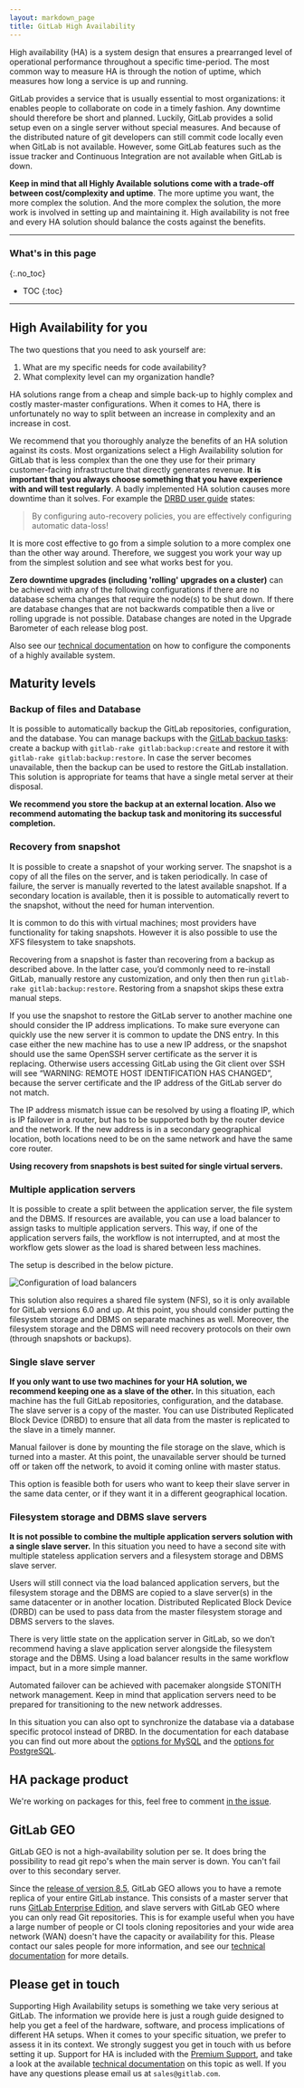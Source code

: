 ```yaml
---
layout: markdown_page
title: GitLab High Availability
---
```

High availability (HA) is a system design that ensures a prearranged level of
operational performance throughout a specific time-period. The most
common way to measure HA is through the notion of uptime, which measures
how long a service is up and running.

GitLab provides a service that is usually essential to most
organizations: it enables people to collaborate on code in a timely
fashion. Any downtime should therefore be short and planned. Luckily,
GitLab provides a solid setup even on a single server without special
measures. And because of the distributed nature of git developers can
still commit code locally even when GitLab is not available. However,
some GitLab features such as the issue tracker and Continuous
Integration are not available when GitLab is down.

**Keep in mind that all Highly Available solutions come with a
trade-off between cost/complexity and uptime**. The more uptime you
want, the more complex the solution. And the more complex the solution,
the more work is involved in setting up and maintaining it. High
availability is not free and every HA solution should balance the costs
against the benefits.

----

### What's in this page
{:.no_toc}

- TOC
{:toc}

----

## High Availability for you

The two questions that you need to ask yourself are:

1.  What are my specific needs for code availability?
2.  What complexity level can my organization handle?

HA solutions range from a cheap and simple back-up to highly complex and
costly master-master configurations. When it comes to HA, there is
unfortunately no way to split between an increase in complexity and an
increase in cost.

We recommend that you thoroughly analyze the benefits of an HA solution
against its costs. Most organizations select a High Availability
solution for GitLab that is less complex than the one they use for their
primary customer-facing infrastructure that directly generates revenue.
**It is important that you always choose something that you have
experience with and will test regularly**. A badly implemented HA
solution causes more downtime than it solves. For example the [DRBD user
guide] states:

>By configuring auto-recovery policies, you are effectively
configuring automatic data-loss!

It is more cost effective to go from a simple solution to a more complex one
than the other way around. Therefore, we suggest you work your way up from the
simplest solution and see what works best for you.

**Zero downtime upgrades (including 'rolling' upgrades on a cluster)**
can be achieved with any of the following configurations if there are no
database schema changes that require the node(s) to be shut down. If
there are database changes that are not backwards compatible then a live
or rolling upgrade is not possible. Database changes are noted in the
Upgrade Barometer of each release blog post.

Also see our [technical documentation][ha-docs] on how to configure the
components of a highly available system.

## Maturity levels

### Backup of files and Database

It is possible to automatically backup the GitLab repositories,
configuration, and the database. You can manage backups with the [GitLab
backup tasks]: create a backup with `gitlab-rake gitlab:backup:create` and
restore it with `gitlab-rake gitlab:backup:restore`. In case the server
becomes unavailable, then the backup can be used to restore the GitLab
installation. This solution is appropriate for teams that have a single
metal server at their disposal.

**We recommend you store the backup at an external location. Also we
recommend automating the backup task and monitoring its successful completion.**

### Recovery from snapshot

It is possible to create a snapshot of your working server. The snapshot
is a copy of all the files on the server, and is taken periodically. In
case of failure, the server is manually reverted to the latest available
snapshot. If a secondary location is available, then it is possible to
automatically revert to the snapshot, without the need for human
intervention.

It is common to do this with virtual machines; most providers have
functionality for taking snapshots. However it is also possible to use
the XFS filesystem to take snapshots.

Recovering from a snapshot is faster than recovering from a backup as
described above. In the latter case, you’d commonly need to re-install
GitLab, manually restore any customization, and only then then run
`gitlab-rake gitlab:backup:restore`. Restoring from a snapshot skips these
extra manual steps.

If you use the snapshot to restore the GitLab server to another machine
one should consider the IP address implications. To make sure everyone
can quickly use the new server it is common to update the DNS entry. In
this case either the new machine has to use a new IP address, or the
snapshot should use the same OpenSSH server certificate as the server it
is replacing. Otherwise users accessing GitLab using the Git client over
SSH will see “WARNING: REMOTE HOST IDENTIFICATION HAS CHANGED”, because
the server certificate and the IP address of the GitLab server do not
match.

The IP address mismatch issue can be resolved by using a floating IP,
which is IP failover in a router, but has to be supported both by the
router device and the network. If the new address is in a secondary
geographical location, both locations need to be on the same network and
have the same core router.

**Using recovery from snapshots is best suited for single virtual
servers.**

### Multiple application servers

It is possible to create a split between the application server, the
file system and the DBMS. If resources are available, you can use a load
balancer to assign tasks to multiple application servers. This way, if
one of the application servers fails, the workflow is not interrupted,
and at most the workflow gets slower as the load is shared between less
machines.

The setup is described in the below picture.

![Configuration of load balancers](/images/Config_LB_appservers.png)

This solution also requires a shared file system (NFS), so it is only
available for GitLab versions 6.0 and up. At this point, you should
consider putting the filesystem storage and DBMS on separate machines
as well. Moreover, the filesystem storage and the DBMS will need recovery
protocols on their own (through snapshots or backups).

### Single slave server

**If you only want to use two machines for your HA solution, we
recommend keeping one as a slave of the other.** In this situation, each
machine has the full GitLab repositories, configuration, and the
database. The slave server is a copy of the master. You can use
Distributed Replicated Block Device (DRBD) to ensure that all data from
the master is replicated to the slave in a timely manner.

Manual failover is done by mounting the file storage on the slave, which
is turned into a master. At this point, the unavailable server should be
turned off or taken off the network, to avoid it coming online with
master status.

This option is feasible both for users who want to keep their slave
server in the same data center, or if they want it in a different
geographical location.

### Filesystem storage and DBMS slave servers

**It is not possible to combine the multiple application servers
solution with a single slave server.** In this situation you need to
have a second site with multiple stateless application servers and a
filesystem storage and DBMS slave server.

Users will still connect via the load balanced application
servers, but the filesystem storage and the DBMS are copied to a slave server(s)
in the same datacenter or in another location. Distributed Replicated
Block Device (DRBD) can be used to pass data from the master filesystem storage
and DBMS servers to the slaves.

There is very little state on the application server in GitLab, so we
don’t recommend having a slave application server alongside the
filesystem storage and the DBMS. Using a load balancer results in the same
workflow impact, but in a more simple manner.

Automated failover can be achieved with pacemaker alongside STONITH
network management. Keep in mind that application servers need to be
prepared for transitioning to the new network addresses.

In this situation you can also opt to synchronize the database via a
database specific protocol instead of DRBD. In the documentation for
each database you can find out more about the [options for MySQL]
and the [options for PostgreSQL].

## HA package product

We're working on packages for this, feel free to comment [in the issue](https://gitlab.com/gitlab-org/gitlab-ee/issues/77).

## GitLab GEO

GitLab GEO is not a high-availability solution per se.
It does bring the possibility to read git repo's when the main server is down.
You can't fail over to this secondary server.

Since the [release of version 8.5], GitLab GEO allows you to have a remote
replica of your entire GitLab instance. This consists of a master server
that runs [GitLab Enterprise Edition][ee], and slave servers with GitLab GEO
where you can only read Git repositories. This is for example useful when you
have a large number of people or CI tools cloning repositories and your wide
area network (WAN) doesn't have the capacity or availability for this. Please
contact our sales people for more information, and see our
[technical documentation][geo] for more details.

## Please get in touch

Supporting High Availability setups is something we take very serious at
GitLab. The information we provide here is just a rough guide designed
to help you get a feel of the hardware, software, and process
implications of different HA setups. When it comes to your specific
situation, we prefer to assess it in its context. We strongly suggest
you get in touch with us before setting it up. Support for HA is
included with the [Premium Support], and take a look at
the available [technical documentation][ha-docs] on this topic as well.
If you have any questions please email us at `sales@gitlab.com`.

[ha-docs]: http://docs.gitlab.com/ce/administration/high_availability/README.html
[DRBD user guide]: http://www.drbd.org/users-guide/s-gfs-create-resource.html
[GitLab backup tasks]: http://docs.gitlab.com/ce/raketasks/backup_restore.html "GitLab backup restore task"
[options for mysql]: http://dev.mysql.com/doc/mysql-ha-scalability/en/ha-overview.html "MySQL HA"
[options for postgresql]: http://www.postgresql.org/docs/9.2/static/high-availability.html "PostgreSQL HA"
[release of version 8.5]: https://about.gitlab.com/2016/02/22/gitlab-8-5-released/ "GitLab 8.5 release blog post"
[geo]: http://docs.gitlab.com/ee/gitlab-geo/README.html "GitLab GEO documentation"
[premium support]: https://about.gitlab.com/pricing "Premium support"
[ee]: /features#enterprise "GitLab Enterprise Edition features"
